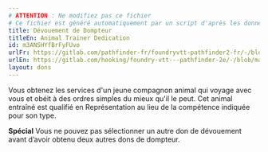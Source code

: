 ```yaml
---
# ATTENTION : Ne modifiez pas ce fichier
# Ce fichier est généré automatiquement par un script d'après les données du module Foundry VTT officiel et de sa traduction
title: Dévouement de Dompteur
titleEn: Animal Trainer Dedication
id: m3ANSHYfBrFyFUvo
urlFr: https://gitlab.com/pathfinder-fr/foundryvtt-pathfinder2-fr/-/blob/master/data/feats/m3ANSHYfBrFyFUvo.htm
urlEn: https://gitlab.com/hooking/foundry-vtt---pathfinder-2e/-/blob/master/packs/data/feats.db/animal-trainer-dedication.json
layout: dons
---
```

Vous obtenez les services d'un jeune compagnon animal qui voyage avec vous et obéit à des ordres simples du mieux qu'il le peut. Cet animal entraîné est qualifié en Représentation au lieu de la compétence indiquée pour son type.

**Spécial** Vous ne pouvez pas sélectionner un autre don de dévouement avant d’avoir obtenu deux autres dons de dompteur.
